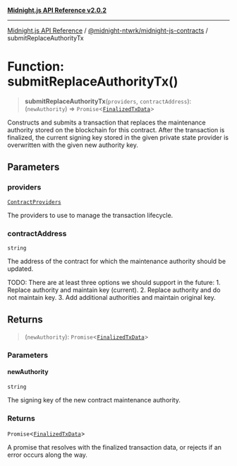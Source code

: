 [**Midnight.js API Reference v2.0.2**](../../../README.md)

***

[Midnight.js API Reference](../../../packages.md) / [@midnight-ntwrk/midnight-js-contracts](../README.md) / submitReplaceAuthorityTx

# Function: submitReplaceAuthorityTx()

> **submitReplaceAuthorityTx**(`providers`, `contractAddress`): (`newAuthority`) => `Promise`\<[`FinalizedTxData`](../../midnight-js-types/interfaces/FinalizedTxData.md)\>

Constructs and submits a transaction that replaces the maintenance
authority stored on the blockchain for this contract. After the transaction is
finalized, the current signing key stored in the given private state provider
is overwritten with the given new authority key.

## Parameters

### providers

[`ContractProviders`](../type-aliases/ContractProviders.md)

The providers to use to manage the transaction lifecycle.

### contractAddress

`string`

The address of the contract for which the maintenance
                       authority should be updated.

TODO: There are at least three options we should support in the future:
      1. Replace authority and maintain key (current).
      2. Replace authority and do not maintain key.
      3. Add additional authorities and maintain original key.

## Returns

> (`newAuthority`): `Promise`\<[`FinalizedTxData`](../../midnight-js-types/interfaces/FinalizedTxData.md)\>

### Parameters

#### newAuthority

`string`

The signing key of the new contract maintenance authority.

### Returns

`Promise`\<[`FinalizedTxData`](../../midnight-js-types/interfaces/FinalizedTxData.md)\>

A promise that resolves with the finalized transaction data, or rejects if
         an error occurs along the way.
